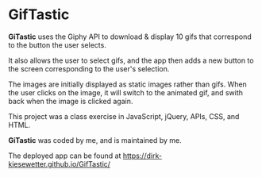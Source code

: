 # GifTastic

**GiTastic** uses the Giphy API to download & display 10 gifs that correspond to the button the user selects. 

It also allows the user to select gifs, and the app then adds a new button to the screen corresponding to the user's selection.

The images are initially displayed as static images rather than gifs. When the user clicks on the image, it will switch to the animated gif, and swith back when the image is clicked again.

This project was a class exercise in JavaScript, jQuery, APIs, CSS, and HTML.

**GiTastic** was coded by me, and is maintained by me.

The deployed app can be found at https://dirk-kiesewetter.github.io/GifTastic/

